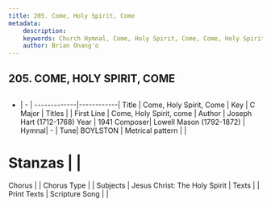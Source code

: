 ```yaml
---
title: 205. Come, Holy Spirit, Come
metadata:
    description: 
    keywords: Church Hymnal, Come, Holy Spirit, Come, Come, Holy Spirit, come, 
    author: Brian Onang'o
---
```



## 205. COME, HOLY SPIRIT, COME

```txt

```

- |   -  |
-------------|------------|
Title | Come, Holy Spirit, Come |
Key | C Major |
Titles |  |
First Line | Come, Holy Spirit, come |
Author | Joseph Hart (1712-1768)
Year | 1941
Composer| Lowell Mason (1792-1872) |
Hymnal|  - |
Tune| BOYLSTON |
Metrical pattern | |
# Stanzas |  |
Chorus |  |
Chorus Type |  |
Subjects | Jesus Christ: The Holy Spirit |
Texts |  |
Print Texts | 
Scripture Song |  |
  
